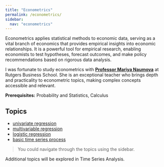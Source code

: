 ```yaml
---
title: "Econometrics"
permalink: /econometrics/
sidebar:
  nav: "econometrics"
---
```


Econometrics applies statistical methods to economic data, serving as a vital branch of economics that provides empirical insights into economic relationships. It is a powerful tool for empirical research, enabling economists to test hypotheses, forecast outcomes, and make policy recommendations based on rigorous data analysis.

I was fortunate to study econometrics with **[Professor Mariya Naumova](https://www.business.rutgers.edu/faculty/mariya-naumova)** at Rutgers Business School. She is an exceptional teacher who brings depth and practicality to econometric topics, making complex concepts accessible and relevant.

**Prerequisites:** Probability and Statistics, Calculus

## Topics

- [univariate regression](univariate-regression.md)
- [multivariable regression](multivariable-regression.md)
- [logistic regression](logistic-regression.md)
- [basic time series process](basic-time-series-process.md)

> You could navigate through the topics using the sidebar.

Additional topics will be explored in Time Series Analysis.
